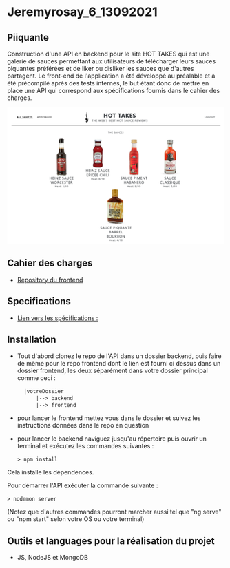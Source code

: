 # Jeremyrosay_6_13092021

## Piiquante

Construction d'une API en backend pour le site HOT TAKES qui est une galerie de sauces permettant aux utilisateurs de télécharger leurs sauces piquantes préférées et de liker ou disliker les sauces que d'autres partagent. Le front-end de l'application a été développé au préalable et a été précompilé après des tests internes, le but étant donc de mettre en place une API qui correspond aux spécifications fournis dans le cahier des charges.

![desktop hot takes](Screenshot.png)

## Cahier des charges

- [Repository du frontend](https://github.com/OpenClassrooms-Student-Center/Web-Developer-P6)

## Specifications

- [Lien vers les spécifications :](https://github.com/Lazinger/Jeremyrosay_6_13092021/blob/main/Requirements_DW_P6.pdf)

## Installation

- Tout d'abord clonez le repo de l'API dans un dossier backend, puis faire de même pour le repo frontend dont le lien est fourni ci dessus dans un dossier frontend, les deux séparément dans votre dossier principal comme ceci :

        |votreDossier
            |--> backend
            |--> frontend

- pour lancer le frontend mettez vous dans le dossier et suivez les instructions données dans le repo en question
- pour lancer le backend naviguez jusqu'au répertoire puis ouvrir un terminal et exécutez les commandes suivantes :

      > npm install

Cela installe les dépendences.

Pour démarrer l'API exécuter la commande suivante :

    > nodemon server

(Notez que d'autres commandes pourront marcher aussi tel que "ng serve" ou "npm start" selon votre OS ou votre terminal)

## Outils et languages pour la réalisation du projet

- JS, NodeJS et MongoDB
